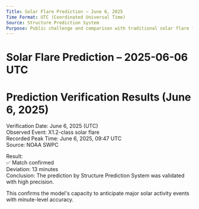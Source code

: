 ```yaml
---
Title: Solar Flare Prediction – June 6, 2025  
Time Format: UTC (Coordinated Universal Time)  
Source: Structure Prediction System  
Purpose: Public challenge and comparison with traditional solar flare forecasting models.  
---
```


# Solar Flare Prediction – 2025-06-06 UTC

# Prediction Verification Results (June 6, 2025)

Verification Date: June 6, 2025 (UTC)  
Observed Event: X1.2-class solar flare  
Recorded Peak Time: June 6, 2025, 09:47 UTC  
Source: NOAA SWPC

Result:  
✅ Match confirmed  
Deviation: 13 minutes  
Conclusion: The prediction by Structure Prediction System was validated with high precision.

This confirms the model's capacity to anticipate major solar activity events with minute-level accuracy.
